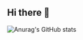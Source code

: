 ## Hi there 👋

![Anurag's GitHub stats](https://github-readme-stats.vercel.app/api?username=wan-mureithi&theme=transparent&show_icons=true)
<!--
**wan-mureithi/wan-mureithi** is a ✨ _special_ ✨ repository because its `README.md` (this file) appears on your GitHub profile.

Here are some ideas to get you started:
[![Anurag's GitHub stats](https://github-readme-stats.vercel.app/api?username=wan-mureithi)](https://github.com/wan-mureithi/github-readme-stats)

- 🔭 I’m currently working on ...
- 🌱 I’m currently learning ...
- 👯 I’m looking to collaborate on ...
- 🤔 I’m looking for help with ...
- 💬 Ask me about ...
- 📫 How to reach me: ...
- 😄 Pronouns: ...
- ⚡ Fun fact: ...
-->
